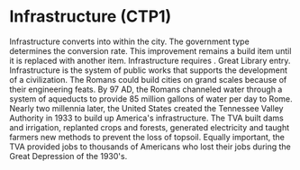 # Infrastructure (CTP1)

Infrastructure converts into within the city. The government type determines the conversion rate. This improvement remains a build item until it is replaced with another item. Infrastructure requires .
Great Library entry.
Infrastructure is the system of public works that supports the development of a civilization. The Romans could build cities on grand scales because of their engineering feats. By 97 AD, the Romans channeled water through a system of aqueducts to provide 85 million gallons of water per day to Rome. Nearly two millennia later, the United States created the Tennessee Valley Authority in 1933 to build up America's infrastructure. The TVA built dams and irrigation, replanted crops and forests, generated electricity and taught farmers new methods to prevent the loss of topsoil. Equally important, the TVA provided jobs to thousands of Americans who lost their jobs during the Great Depression of the 1930's.